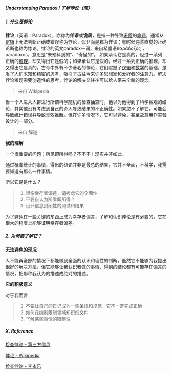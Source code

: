 ##### Understanding Paradox I 了解悖论（简）



##### 1. 什么是悖论



**悖论**（英语：Paradox），亦称为**佯谬**或**诡局**，是指一种导致[矛盾](https://zh.wikipedia.org/wiki/矛盾)的[命题](https://zh.wikipedia.org/wiki/命题)。通常从[逻辑](https://zh.wikipedia.org/wiki/逻辑)上无法判断正确或错误称为悖论，似非而是称为佯谬；有时候违背直觉的正确论断也称为悖论。悖论的英文paradox一词，来自希腊语παράδοξος ，paradoxos，意思是“未预料到的”、“奇怪的”。 如果承认它是真的，经过一系列正确的[推理](https://zh.wikipedia.org/wiki/推理)，却又得出它是假的；如果承认它是假的，经过一系列正确的推理，却又得出它是真的。古今中外有不少著名的悖论，它们震撼了[逻辑](https://zh.wikipedia.org/wiki/逻辑)和[数学](https://zh.wikipedia.org/wiki/数学)的基础，激发了人们求知和精密的思考，吸引了古往今来许多[思想家](https://zh.wikipedia.org/wiki/思想家)和爱好者的注意力。解决悖论难题需要创造性的思考，悖论的解决又往往可以给人带来全新的观念。

> 来自 Wikipedia



当一个人进入人群进行所谓科学随机的检查抽查时，他以为他得到了科学客观的结论，其实他没有考虑到自己的介入导致结果的不正确性。如果您不了解它，可能会导致统计错误并导致无效推断。但在许多情况下，它可以避免，甚至故意用作实验设计的一部分。

> 来自 解道



**我的理解**

一个很重要的问题：所见即所得吗？不不不！现实并非如此。

通过概率统计的事情，得出的结论并非是最总的结果，它并不全面，不科学，我需要知道有那么一件事情。

所以它是是什么？

> 1. 很像幸存者偏差，请考虑它的全面性
> 2. 不要自认为所看即所得？
> 3. 设计信息封闭性的测试和结果

为了避免在一些关键的东西上成为幸存者偏差，了解和认识悖论是有必要的，它在很大的程度上能够证明幸存者偏差。



##### 2. 为何要了解它？



**无法避免的现况**

人不能再全部的情况下都能做到全面的认识和理性的判断，虽然它不能够为我提出很好的解决方法，但它能够让我认识我做的事情、得到的结论都有可能存在偏差的情况，把那种我认为的描述成绝对的描述。



**它的积极意义**

对于我而言

> 1. 不要让自己的日记成为一些条规和规范，它不一定完成正确
> 2. 如何在编制限制领域知识的文件
> 3. 了解某些事情的限制性



##### X. Reference

[检查悖论 - 第三方信息](https://www.jdon.com/505980)

[悖论 - Wikipedia](https://zh.wikipedia.org/wiki/%E6%82%96%E8%AE%BA)

[检查悖论 - 李永乐](https://www.youtube.com/watch?v=iDXj9UqtsIM)